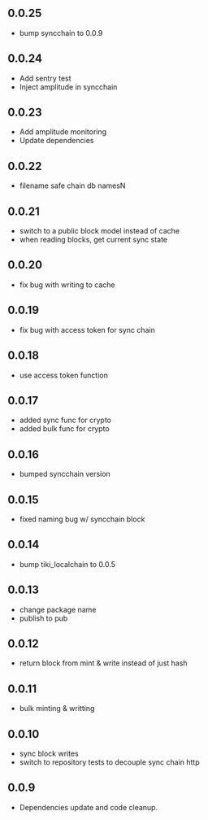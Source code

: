 ## 0.0.25

* bump syncchain to 0.0.9

## 0.0.24

* Add sentry test
* Inject amplitude in syncchain

## 0.0.23

* Add amplitude monitoring
* Update dependencies

## 0.0.22

* filename safe chain db namesN
## 0.0.21

* switch to a public block model instead of cache
* when reading blocks, get current sync state

## 0.0.20

* fix bug with writing to cache

## 0.0.19

* fix bug with access token for sync chain 

## 0.0.18

* use access token function 

## 0.0.17

* added sync func for crypto
* added bulk func for crypto

## 0.0.16

* bumped syncchain version

## 0.0.15

* fixed naming bug w/ syncchain block

## 0.0.14

* bump tiki_localchain to 0.0.5

## 0.0.13

* change package name
* publish to pub

## 0.0.12

* return block from mint & write instead of just hash

## 0.0.11

* bulk minting & writting

## 0.0.10

* sync block writes
* switch to repository tests to decouple sync chain http

## 0.0.9

* Dependencies update and code cleanup.
